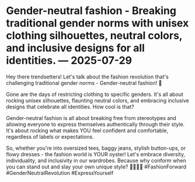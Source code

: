 # Gender-neutral fashion - Breaking traditional gender norms with unisex clothing silhouettes, neutral colors, and inclusive designs for all identities. — 2025-07-29

Hey there trendsetters! Let's talk about the fashion revolution that's challenging traditional gender norms - Gender-neutral fashion! 🌟

Gone are the days of restricting clothing to specific genders. It's all about rocking unisex silhouettes, flaunting neutral colors, and embracing inclusive designs that celebrate all identities. How cool is that?

Gender-neutral fashion is all about breaking free from stereotypes and allowing everyone to express themselves authentically through their style. It's about rocking what makes YOU feel confident and comfortable, regardless of labels or expectations.

So, whether you're into oversized tees, baggy jeans, stylish button-ups, or flowy dresses - the fashion world is YOUR oyster! Let's embrace diversity, individuality, and inclusivity in our wardrobes. Because why conform when you can stand out and slay your own unique style? 💁‍♂️💁‍♀️ #FashionForward #GenderNeutralRevolution #ExpressYourself